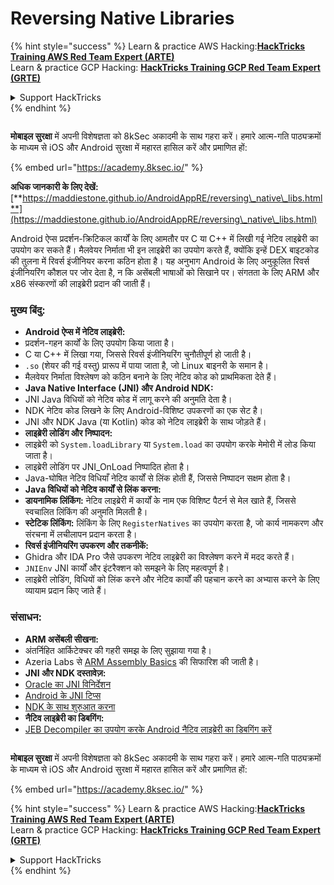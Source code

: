 # Reversing Native Libraries

{% hint style="success" %}
Learn & practice AWS Hacking:<img src="/.gitbook/assets/arte.png" alt="" data-size="line">[**HackTricks Training AWS Red Team Expert (ARTE)**](https://training.hacktricks.xyz/courses/arte)<img src="/.gitbook/assets/arte.png" alt="" data-size="line">\
Learn & practice GCP Hacking: <img src="/.gitbook/assets/grte.png" alt="" data-size="line">[**HackTricks Training GCP Red Team Expert (GRTE)**<img src="/.gitbook/assets/grte.png" alt="" data-size="line">](https://training.hacktricks.xyz/courses/grte)

<details>

<summary>Support HackTricks</summary>

* Check the [**subscription plans**](https://github.com/sponsors/carlospolop)!
* **Join the** 💬 [**Discord group**](https://discord.gg/hRep4RUj7f) or the [**telegram group**](https://t.me/peass) or **follow** us on **Twitter** 🐦 [**@hacktricks\_live**](https://twitter.com/hacktricks\_live)**.**
* **Share hacking tricks by submitting PRs to the** [**HackTricks**](https://github.com/carlospolop/hacktricks) and [**HackTricks Cloud**](https://github.com/carlospolop/hacktricks-cloud) github repos.

</details>
{% endhint %}

<figure><img src="/.gitbook/assets/image (2).png" alt=""><figcaption></figcaption></figure>

**मोबाइल सुरक्षा** में अपनी विशेषज्ञता को 8kSec अकादमी के साथ गहरा करें। हमारे आत्म-गति पाठ्यक्रमों के माध्यम से iOS और Android सुरक्षा में महारत हासिल करें और प्रमाणित हों:

{% embed url="https://academy.8ksec.io/" %}


**अधिक जानकारी के लिए देखें:** [**https://maddiestone.github.io/AndroidAppRE/reversing\_native\_libs.html**](https://maddiestone.github.io/AndroidAppRE/reversing\_native\_libs.html)

Android ऐप्स प्रदर्शन-क्रिटिकल कार्यों के लिए आमतौर पर C या C++ में लिखी गई नेटिव लाइब्रेरी का उपयोग कर सकते हैं। मैलवेयर निर्माता भी इन लाइब्रेरी का उपयोग करते हैं, क्योंकि इन्हें DEX बाइटकोड की तुलना में रिवर्स इंजीनियर करना कठिन होता है। यह अनुभाग Android के लिए अनुकूलित रिवर्स इंजीनियरिंग कौशल पर जोर देता है, न कि असेंबली भाषाओं को सिखाने पर। संगतता के लिए ARM और x86 संस्करणों की लाइब्रेरी प्रदान की जाती हैं।

### मुख्य बिंदु:

* **Android ऐप्स में नेटिव लाइब्रेरी:**
* प्रदर्शन-गहन कार्यों के लिए उपयोग किया जाता है।
* C या C++ में लिखा गया, जिससे रिवर्स इंजीनियरिंग चुनौतीपूर्ण हो जाती है।
* `.so` (शेयर की गई वस्तु) प्रारूप में पाया जाता है, जो Linux बाइनरी के समान है।
* मैलवेयर निर्माता विश्लेषण को कठिन बनाने के लिए नेटिव कोड को प्राथमिकता देते हैं।
* **Java Native Interface (JNI) और Android NDK:**
* JNI Java विधियों को नेटिव कोड में लागू करने की अनुमति देता है।
* NDK नेटिव कोड लिखने के लिए Android-विशिष्ट उपकरणों का एक सेट है।
* JNI और NDK Java (या Kotlin) कोड को नेटिव लाइब्रेरी के साथ जोड़ते हैं।
* **लाइब्रेरी लोडिंग और निष्पादन:**
* लाइब्रेरी को `System.loadLibrary` या `System.load` का उपयोग करके मेमोरी में लोड किया जाता है।
* लाइब्रेरी लोडिंग पर JNI\_OnLoad निष्पादित होता है।
* Java-घोषित नेटिव विधियाँ नेटिव कार्यों से लिंक होती हैं, जिससे निष्पादन सक्षम होता है।
* **Java विधियों को नेटिव कार्यों से लिंक करना:**
* **डायनामिक लिंकिंग:** नेटिव लाइब्रेरी में कार्यों के नाम एक विशिष्ट पैटर्न से मेल खाते हैं, जिससे स्वचालित लिंकिंग की अनुमति मिलती है।
* **स्टेटिक लिंकिंग:** लिंकिंग के लिए `RegisterNatives` का उपयोग करता है, जो कार्य नामकरण और संरचना में लचीलापन प्रदान करता है।
* **रिवर्स इंजीनियरिंग उपकरण और तकनीकें:**
* Ghidra और IDA Pro जैसे उपकरण नेटिव लाइब्रेरी का विश्लेषण करने में मदद करते हैं।
* `JNIEnv` JNI कार्यों और इंटरैक्शन को समझने के लिए महत्वपूर्ण है।
* लाइब्रेरी लोडिंग, विधियों को लिंक करने और नेटिव कार्यों की पहचान करने का अभ्यास करने के लिए व्यायाम प्रदान किए जाते हैं।

### संसाधन:

* **ARM असेंबली सीखना:**
* अंतर्निहित आर्किटेक्चर की गहरी समझ के लिए सुझाया गया है।
* Azeria Labs से [ARM Assembly Basics](https://azeria-labs.com/writing-arm-assembly-part-1/) की सिफारिश की जाती है।
* **JNI और NDK दस्तावेज़:**
* [Oracle का JNI विनिर्देशन](https://docs.oracle.com/javase/7/docs/technotes/guides/jni/spec/jniTOC.html)
* [Android के JNI टिप्स](https://developer.android.com/training/articles/perf-jni)
* [NDK के साथ शुरुआत करना](https://developer.android.com/ndk/guides/)
* **नैटिव लाइब्रेरी का डिबगिंग:**
* [JEB Decompiler का उपयोग करके Android नैटिव लाइब्रेरी का डिबगिंग करें](https://medium.com/@shubhamsonani/how-to-debug-android-native-libraries-using-jeb-decompiler-eec681a22cf3)


<figure><img src="/.gitbook/assets/image (2).png" alt=""><figcaption></figcaption></figure>

**मोबाइल सुरक्षा** में अपनी विशेषज्ञता को 8kSec अकादमी के साथ गहरा करें। हमारे आत्म-गति पाठ्यक्रमों के माध्यम से iOS और Android सुरक्षा में महारत हासिल करें और प्रमाणित हों:

{% embed url="https://academy.8ksec.io/" %}

{% hint style="success" %}
Learn & practice AWS Hacking:<img src="/.gitbook/assets/arte.png" alt="" data-size="line">[**HackTricks Training AWS Red Team Expert (ARTE)**](https://training.hacktricks.xyz/courses/arte)<img src="/.gitbook/assets/arte.png" alt="" data-size="line">\
Learn & practice GCP Hacking: <img src="/.gitbook/assets/grte.png" alt="" data-size="line">[**HackTricks Training GCP Red Team Expert (GRTE)**<img src="/.gitbook/assets/grte.png" alt="" data-size="line">](https://training.hacktricks.xyz/courses/grte)

<details>

<summary>Support HackTricks</summary>

* Check the [**subscription plans**](https://github.com/sponsors/carlospolop)!
* **Join the** 💬 [**Discord group**](https://discord.gg/hRep4RUj7f) or the [**telegram group**](https://t.me/peass) or **follow** us on **Twitter** 🐦 [**@hacktricks\_live**](https://twitter.com/hacktricks\_live)**.**
* **Share hacking tricks by submitting PRs to the** [**HackTricks**](https://github.com/carlospolop/hacktricks) and [**HackTricks Cloud**](https://github.com/carlospolop/hacktricks-cloud) github repos.

</details>
{% endhint %}
